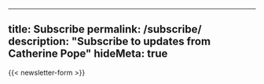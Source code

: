 
---
title: Subscribe
permalink: /subscribe/
description: "Subscribe to updates from Catherine Pope"
hideMeta: true
---

{{< newsletter-form >}}
